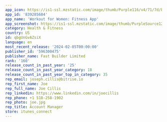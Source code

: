 ```yaml
---
app_icon: https://is1-ssl.mzstatic.com/image/thumb/Purple116/v4/71/7d/be/717dbe46-db13-10d7-cb63-99fa0a846fa0/AppIcon-0-0-1x_U007emarketing-0-10-0-85-220.png/1024x1024bb.png
app_id: '839285684'
app_name: 'Workout for Women: Fitness App'
app_screenshot: https://is1-ssl.mzstatic.com/image/thumb/PurpleSource126/v4/52/cb/d9/52cbd942-6d03-e8b4-9355-7317f83515cf/8a5bb3f3-64b7-4a46-bb92-de680f33e30d_839285684_OOG104_Body_Areas_C-Function_en-US_APP_IPHONE_65_OOG104_Body_Areas_C-Function_en-US_6.5_01.jpg/1284x2778bb.png
category: Health & Fitness
country: US
id: qbgUnGvAZsiX
language: en
most_recent_release: '2024-02-05T00:00:00'
publisher_id: '596300475'
publisher_name: Fast Builder Limited
rank: '160'
release_count_in_past_year: '25'
release_count_in_past_year_category: 18
release_count_in_past_year_top_in_category: 35
rep_email: joseph.cillis@bitrise.io
rep_first_name: Joe
rep_full_name: Joe Cillis
rep_linkedin: https://www.linkedin.com/in/joecillis
rep_phone: +1 518-258-1902
rep_photo: joe.jpg
rep_title: Account Manager
store: itunes_connect
---
```

